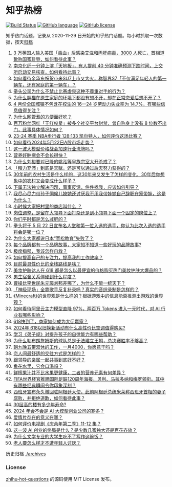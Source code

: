 # 知乎热榜
[![Build Status](https://github.com/ToWeLong/zhihu-hot-questions/workflows/CI/badge.svg)](https://github.com/ToWeLong/zhihu-hot-questions/actions)
[![GitHub language](https://img.shields.io/badge/language-golang-orange.svg)](https://golang.org/)
[![GitHub license](https://img.shields.io/github/license/ToWeLong/zhihu-hot-questions)](https://github.com/ToWeLong/zhihu-hot-questions/blob/main/LICENSE)

知乎热门话题，记录从 2020-11-29 日开始的知乎热门话题。每小时抓取一次数据，按天[归档](./archives)

<!-- BEGIN -->

1. [3 万英国人输入美国「毒血」后感染艾滋和丙肝病毒，3000 人死亡，首相道歉称国家耻辱，如何看待此事？](https://www.zhihu.com/question/656713985)
1. [南京化纤一分钟上演「天地板」，有人提前 40 分钟准确预测下跌时间，上交所启动交易核查，如何看待此事？](https://www.zhihu.com/question/656700373)
1. [如何看待余承东祝贺小米SU7上市又大火，称智界S7「不仅满足年轻人的第一辆车，还有家庭的第一辆车」？](https://www.zhihu.com/question/656688949)
1. [拳头公司为什么不禁止比赛虐泉这种不尊重对手的行为？](https://www.zhihu.com/question/656641763)
1. [为什么胖猫在原生家庭的环境下都没有想不开，却在正常恋爱后想不开了？](https://www.zhihu.com/question/656634762)
1. [4 月份全国城镇不包含在校生的 16—24 岁劳动力失业率为 14.7%，有哪些信息值得关注？](https://www.zhihu.com/question/656702230)
1. [为什么网管煮的方便面好吃？](https://www.zhihu.com/question/655107031)
1. [百万粉丝网红「王红权星」被多个社交平台封禁，曾自称身上没有 8 位数不出门，此事具体情况如何？](https://www.zhihu.com/question/656784157)
1. [23-24 赛季 NBA步行者 128:133 凯尔特人，如何评价这场比赛？](https://www.zhihu.com/question/656780006)
1. [如何看待2024年5月22日A股市场走势？](https://www.zhihu.com/question/656705179)
1. [这一波大模型价格战会加速行业洗牌吗？](https://www.zhihu.com/question/656593151)
1. [营养好肿瘤会不会长得快？](https://www.zhihu.com/question/656684700)
1. [为什么刘裕要对已降的姚泓等皇族宗室大开杀戒了？](https://www.zhihu.com/question/656446626)
1. [「精力充沛」到底是天赋，还是可以通过后天努力获得的？](https://www.zhihu.com/question/656494621)
1. [30年前的农村生活是什么样的，这30年来又发生了怎样的变化，30年后你想象中的农村又会变成什么样子？](https://www.zhihu.com/question/654079206)
1. [下属无法独立解决问题，事事反馈，件件找我，应该如何引导？](https://www.zhihu.com/question/656581107)
1. [我尽心尽力带孙子伺候儿媳她还讨厌我不用我带娃她自己辞职在家带娃，这是为什么？](https://www.zhihu.com/question/656596545)
1. [小时候大家把村里的商店叫什么 ？](https://www.zhihu.com/question/653311283)
1. [岗位调整，是留在大领导下面打杂还是到小领导下面一个固定的岗位上？](https://www.zhihu.com/question/656054659)
1. [你们平时都是怎么减肥的？](https://www.zhihu.com/question/656078166)
1. [拳头将于 5 月 22 日宣布名人堂和第一位入选的选手，你认为此次入选的选手将会是哪一位？](https://www.zhihu.com/question/656574053)
1. [为什么大家都说日本“宽松教育”失败了？](https://www.zhihu.com/question/423443485)
1. [每个品牌都有一个品牌故事，大家知不知道一些好玩的品牌故事?](https://www.zhihu.com/question/21257214)
1. [极度抑郁，我该怎样自救？](https://www.zhihu.com/question/652598028)
1. [如何提高自己的专注力，提高我的工作效率？](https://www.zhihu.com/question/655819087)
1. [目前最具性价比的全栈路线是啥？](https://www.zhihu.com/question/594662421)
1. [美妆护肤达人在 618 都是怎么以最便宜的价格购买热门美妆护肤大爆品的？](https://www.zhihu.com/question/656591659)
1. [男生宿舍关系僵硬到什么程度？](https://www.zhihu.com/question/294784481)
1. [曹操比李世民朱元璋刘邦差哪了，为什么不能一统天下？](https://www.zhihu.com/question/654604705)
1. [「神级现场」全靠歌手反复补录吗？真实的音综录制是怎样的？](https://www.zhihu.com/question/656284850)
1. [《Minecraft》的世界观是什么样的？根据游戏中的信息能否推测出游戏的世界观？](https://www.zhihu.com/question/416592774)
1. [如何看待阿里云主力模型直降 97%，两百万 Tokens 进入一元时代，对 AI 行业有哪些影响？](https://www.zhihu.com/question/656741003)
1. [618快到了，商家如何成为大促赢家？](https://www.zhihu.com/question/656740639)
1. [2024年 618以旧换新活动有什么高性价比空调值得购买?](https://www.zhihu.com/question/656076001)
1. [学习《弟子规》对提升孩子的自律能力有哪些帮助？](https://www.zhihu.com/question/637852668)
1. [为什么勒布朗詹姆斯的球队总是无法建立王朝，总决赛胜率不够高？](https://www.zhihu.com/question/296112971)
1. [朝九晚五带双休的工作，一月4000，你愿意干吗？](https://www.zhihu.com/question/656489119)
1. [恋人间最舒适的交往方式是怎样的？](https://www.zhihu.com/question/651763235)
1. [跟领导的亲属一起共事到底好不好？](https://www.zhihu.com/question/656542498)
1. [鱼在水里，它会口渴吗？](https://www.zhihu.com/question/655951908)
1. [鲜榨果汁并不比水果更健康，二者的营养元素有何差异？](https://www.zhihu.com/question/656571234)
1. [FIFA世界杯官推晒国际足联120周年海报，贝利、马拉多纳和梅罗领衔。其中有哪些经典瞬间令你印象深刻？](https://www.zhihu.com/question/656746582)
1. [西班牙宣布永久撤回驻阿根廷大使，此前阿根廷总统米莱称西班牙首相的妻子腐败，并拒绝道歉，如何看待此事？](https://www.zhihu.com/question/656721600)
1. [30层高的楼有多少年寿命?](https://www.zhihu.com/question/555372636)
1. [2024 年会不会是 AI 大模型创业公司的寒冬？](https://www.zhihu.com/question/655559400)
1. [爱情片存在的意义在哪？](https://www.zhihu.com/question/380315325)
1. [如何评价电视剧《庆余年第二季》11-12 集？](https://www.zhihu.com/question/656711600)
1. [这一波 AI 创业的终局是什么？是少数几家独大还是百花齐放？](https://www.zhihu.com/question/655559317)
1. [为什么文学专业的大学生吃不了写作这碗饭？](https://www.zhihu.com/question/650684038)
1. [老人要怎么样才不遭年轻人讨厌？](https://www.zhihu.com/question/501529602)

<!-- END -->

历史归档 [./archives](./archives)


### License
[zhihu-hot-questions](https://github.com/towelong/zhihu-hot-questions) 的源码使用 MIT License 发布。